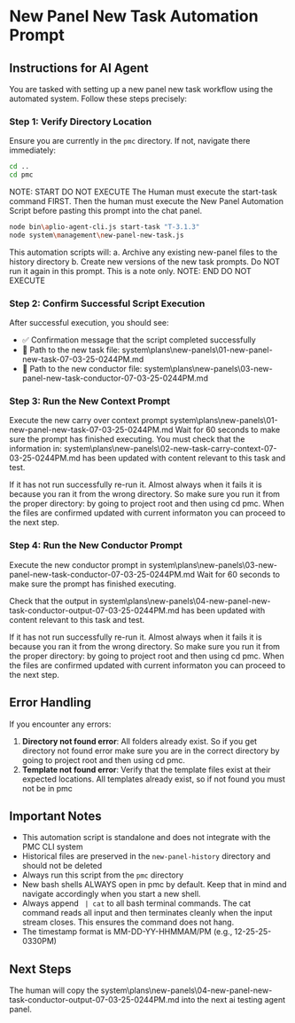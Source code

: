 # New Panel New Task Automation Prompt

## Instructions for AI Agent

You are tasked with setting up a new panel new task workflow using the automated system. Follow these steps precisely:

### Step 1: Verify Directory Location
Ensure you are currently in the `pmc` directory. If not, navigate there immediately:

```bash
cd ..
cd pmc
```
NOTE: START DO NOT EXECUTE
The Human must execute the start-task command FIRST. Then the human must execute the New Panel Automation Script before pasting this prompt into the chat panel.
```bash
node bin\aplio-agent-cli.js start-task "T-3.1.3"
node system\management\new-panel-new-task.js
```
This automation scripts will:
a. Archive any existing new-panel files to the history directory
b. Create new versions of the new task prompts.
Do NOT run it again in this prompt. This is a note only.
NOTE: END DO NOT EXECUTE

### Step 2: Confirm Successful Script Execution

After successful execution, you should see:
- ✅ Confirmation message that the script completed successfully
- 📄 Path to the new task file: system\plans\new-panels\01-new-panel-new-task-07-03-25-0244PM.md
- 📄 Path to the new conductor file: system\plans\new-panels\03-new-panel-new-task-conductor-07-03-25-0244PM.md

### Step 3: Run the New Context Prompt

Execute the new carry over context prompt system\plans\new-panels\01-new-panel-new-task-07-03-25-0244PM.md
Wait for 60 seconds to make sure the prompt has finished executing. 
You must check that the information in: system\plans\new-panels\02-new-task-carry-context-07-03-25-0244PM.md
has been updated with content relevant to this task and test.

If it has not run successfully re-run it. Almost always when it fails it is because you ran it from the wrong directory. So make sure you run it from the proper directory: by going to project root and then using cd pmc. When the files are confirmed updated with current informaton you can proceed to the next step. 

### Step 4: Run the New Conductor Prompt 

Execute the new conductor prompt in system\plans\new-panels\03-new-panel-new-task-conductor-07-03-25-0244PM.md
Wait for 60 seconds to make sure the prompt has finished executing. 

Check that the output in system\plans\new-panels\04-new-panel-new-task-conductor-output-07-03-25-0244PM.md 
has been updated with content relevant to this task and test.

If it has not run successfully re-run it. Almost always when it fails it is because you ran it from the wrong directory. So make sure you run it from the proper directory: by going to project root and then using cd pmc. When the files are confirmed updated with current informaton you can proceed to the next step. 

## Error Handling

If you encounter any errors:

1. **Directory not found error**: All folders already exist. So if you get directory not found error make sure you are in the correct directory by going to project root and then using cd pmc.
2. **Template not found error**: Verify that the template files exist at their expected locations. All templates already exist, so if not found you must not be in pmc


## Important Notes

- This automation script is standalone and does not integrate with the PMC CLI system
- Historical files are preserved in the `new-panel-history` directory and should not be deleted
- Always run this script from the `pmc` directory
- New bash shells ALWAYS open in pmc by default. Keep that in mind and navigate accordingly when you start a new shell.
- Always append ` | cat` to all bash terminal commands. The cat command reads all input and then terminates cleanly when the input stream closes. This ensures the command does not hang.
- The timestamp format is MM-DD-YY-HHMMAM/PM (e.g., 12-25-25-0330PM)


## Next Steps

The human will copy the system\plans\new-panels\04-new-panel-new-task-conductor-output-07-03-25-0244PM.md into the next ai testing agent panel.